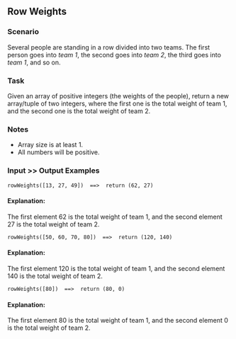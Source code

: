 ## Row Weights

### Scenario

Several people are standing in a row divided into two teams.
The first person goes into _team 1_, the second goes into _team 2_, the third goes into _team 1_, and so on.

### Task

Given an array of positive integers (the weights of the people), return a new array/tuple of two integers, where the first one is the total weight of team 1, and the second one is the total weight of team 2.

### Notes

- Array size is at least 1.
- All numbers will be positive.

### Input >> Output Examples

```
rowWeights([13, 27, 49])  ==>  return (62, 27)
```
#### Explanation:
The first element 62 is the total weight of team 1, and the second element 27 is the total weight of team 2.
```
rowWeights([50, 60, 70, 80])  ==>  return (120, 140)
```
#### Explanation:
The first element 120 is the total weight of team 1, and the second element 140 is the total weight of team 2.
```
rowWeights([80])  ==>  return (80, 0)
```
#### Explanation:
The first element 80 is the total weight of team 1, and the second element 0 is the total weight of team 2.

